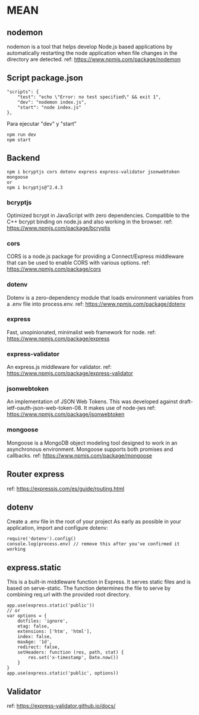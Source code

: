 # MEAN
## nodemon
nodemon is a tool that helps develop Node.js based applications by automatically restarting the node application when file changes in the directory are detected.
ref: https://www.npmjs.com/package/nodemon


## Script package.json

    "scripts": {
        "test": "echo \"Error: no test specified\" && exit 1",
        "dev": "nodemon index.js",
        "start": "node index.js"
    },

Para ejecutar "dev" y "start" 

    npm run dev
    npm start


## Backend

    npm i bcryptjs cors dotenv express express-validator jsonwebtoken mongoose
    or
    npm i bcryptjs@^2.4.3
 
### bcryptjs
Optimized bcrypt in JavaScript with zero dependencies. Compatible to the C++ bcrypt binding on node.js and also working in the browser.
ref: https://www.npmjs.com/package/bcryptjs

### cors
CORS is a node.js package for providing a Connect/Express middleware that can be used to enable CORS with various options.
ref: https://www.npmjs.com/package/cors

### dotenv
Dotenv is a zero-dependency module that loads environment variables from a .env file into process.env.
ref: https://www.npmjs.com/package/dotenv

### express
Fast, unopinionated, minimalist web framework for node.
ref: https://www.npmjs.com/package/express

### express-validator
An express.js middleware for validator.
ref: https://www.npmjs.com/package/express-validator

### jsonwebtoken
An implementation of JSON Web Tokens.
This was developed against draft-ietf-oauth-json-web-token-08. It makes use of node-jws
ref: https://www.npmjs.com/package/jsonwebtoken

### mongoose
Mongoose is a MongoDB object modeling tool designed to work in an asynchronous environment. Mongoose supports both promises and callbacks.
ref: https://www.npmjs.com/package/mongoose

## Router express
ref: https://expressjs.com/es/guide/routing.html

## dotenv
Create a .env file in the root of your project
As early as possible in your application, import and configure dotenv:

    require('dotenv').config()
    console.log(process.env) // remove this after you've confirmed it working

## express.static
This is a built-in middleware function in Express. It serves static files and is based on serve-static.
The function determines the file to serve by combining req.url with the provided root directory. 

    app.use(express.static('public'))
    // or
    var options = {
        dotfiles: 'ignore',
        etag: false,
        extensions: ['htm', 'html'],
        index: false,
        maxAge: '1d',
        redirect: false,
        setHeaders: function (res, path, stat) {
            res.set('x-timestamp', Date.now())
        }
    }
    app.use(express.static('public', options))

## Validator
ref: https://express-validator.github.io/docs/